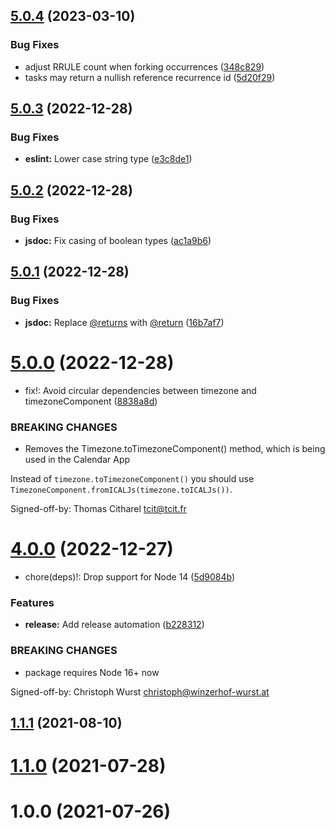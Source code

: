 ## [5.0.4](https://github.com/nextcloud/calendar-js/compare/v5.0.3...v5.0.4) (2023-03-10)


### Bug Fixes

* adjust RRULE count when forking occurrences ([348c829](https://github.com/nextcloud/calendar-js/commit/348c829667c77712ab46a27a54ddf85ab05a0a02))
* tasks may return a nullish reference recurrence id ([5d20f29](https://github.com/nextcloud/calendar-js/commit/5d20f29daed317a74a4338c29d67c9724556563e))



## [5.0.3](https://github.com/nextcloud/calendar-js/compare/v5.0.2...v5.0.3) (2022-12-28)


### Bug Fixes

* **eslint:** Lower case string type ([e3c8de1](https://github.com/nextcloud/calendar-js/commit/e3c8de1c20a679fc27d3e1d84f316216fad27aa0))



## [5.0.2](https://github.com/nextcloud/calendar-js/compare/v5.0.1...v5.0.2) (2022-12-28)


### Bug Fixes

* **jsdoc:** Fix casing of boolean types ([ac1a9b6](https://github.com/nextcloud/calendar-js/commit/ac1a9b6e29785e0f1559a12080154e1dfd506a86))



## [5.0.1](https://github.com/nextcloud/calendar-js/compare/v5.0.0...v5.0.1) (2022-12-28)


### Bug Fixes

* **jsdoc:** Replace [@returns](https://github.com/returns) with [@return](https://github.com/return) ([16b7af7](https://github.com/nextcloud/calendar-js/commit/16b7af7497034d58d94505fb099c0cb973532bba))



# [5.0.0](https://github.com/nextcloud/calendar-js/compare/v4.0.0...v5.0.0) (2022-12-28)


* fix!: Avoid circular dependencies between timezone and timezoneComponent ([8838a8d](https://github.com/nextcloud/calendar-js/commit/8838a8d1a3da8ecb47e7f9b689cc5ce21d3b17b8))


### BREAKING CHANGES

* Removes the Timezone.toTimezoneComponent() method, which is being used in the Calendar App

Instead of ``timezone.toTimezoneComponent()`` you should use
``TimezoneComponent.fromICALJs(timezone.toICALJs())``.

Signed-off-by: Thomas Citharel <tcit@tcit.fr>



# [4.0.0](https://github.com/nextcloud/calendar-js/compare/v3.1.0...v4.0.0) (2022-12-27)


* chore(deps)!: Drop support for Node 14 ([5d9084b](https://github.com/nextcloud/calendar-js/commit/5d9084b2086756b1618656670276479e74264e9f))


### Features

* **release:** Add release automation ([b228312](https://github.com/nextcloud/calendar-js/commit/b22831207f128e7ddadbc4e523631886eb476127))


### BREAKING CHANGES

* package requires Node 16+ now

Signed-off-by: Christoph Wurst <christoph@winzerhof-wurst.at>



## [1.1.1](https://github.com/nextcloud/calendar-js/compare/v1.1.0...v1.1.1) (2021-08-10)



# [1.1.0](https://github.com/nextcloud/calendar-js/compare/v1.0.0...v1.1.0) (2021-07-28)



# 1.0.0 (2021-07-26)



